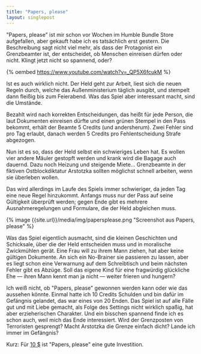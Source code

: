 ```yaml
---
title: "Papers, please"
layout: singlepost
---
```


"Papers, please" ist mir schon vor Wochen im Humble Bundle Store aufgefallen, aber gekauft habe ich es tatsächlich erst gestern. Die Beschreibung sagt nicht viel mehr, als dass der Protagonist ein Grenzbeamter ist, der entscheidet, ob Menschen einreisen dürfen oder nicht. Klingt jetzt nicht so spannend, oder?

{% oembed https://www.youtube.com/watch?v=_QP5X6fcukM %}

Ist es auch wirklich nicht. Der Held geht zur Arbeit, liest sich die neuen Regeln durch, welche das Außenministerium täglich ausgibt, und stempelt dann fleißig bis zum Feierabend. Was das Spiel aber interessant macht, sind die Umstände.

Bezahlt wird nach korrekten Entscheidungen, das heißt für jede Person, die laut Dokumenten einreisen dürfte und einen grünen Stempel in den Pass bekommt, erhält der Beamte 5 Credits (und andersherum). Zwei Fehler sind pro Tag erlaubt, danach werden 5 Credits pro Fehlentscheidung Strafe abgezogen.

Nun ist es so, dass der Held selbst ein schwieriges Leben hat. Es wollen vier andere Mäuler gestopft werden und krank wird die Bagage auch dauernd. Dazu noch Heizung und steigende Miete… Grenzbeamte in der fiktiven Ostblockdiktatur Arstotzka sollten möglichst schnell arbeiten, wenn sie überleben wollen.

Das wird allerdings im Laufe des Spiels immer schwieriger, da jeden Tag eine neue Regel hinzukommt. Anfangs muss nur der Pass auf seine Gültigkeit überprüft werden; gegen Ende gibt es mehrere Ausnahmeregelungen und Formulare, die der Held abgleichen muss.

{% image {{site.url}}/media/img/papersplease.png "Screenshot aus Papers, please" %}

Was das Spiel eigentlich ausmacht, sind die kleinen Geschichten und Schicksale, über die der Held entscheiden muss und in moralische Zwickmühlen gerät. Eine Frau will zu ihrem Mann ziehen, hat aber keine gültigen Dokumente. An sich ein No-Brainer sie passieren zu lassen, aber es liegt schon eine Verwarnung auf dem Schreibtisch und beim nächsten Fehler gibt es Abzüge. Soll das eigene Kind für eine fragwürdig glückliche Ehe — ihren Mann kennt man ja nicht — weiter frieren und hungern?

Ich weiß nicht, ob "Papers, please" gewonnen werden kann oder wie das aussehen könnte. Einmal hatte ich 10 Credits Schulden und bin dafür im Gefängnis gelandet, das war eines von 20 Enden. Das Spiel ist auf alle Fälle gut und mit Liebe gemacht, als Folge des Settings nicht wirklich spaßig, hat aber erzieherischen Charakter. Und ein bisschen spannend finde ich es schon auch, weil mich das Ende interessiert. Wird der Grenzposten von Terroristen gesprengt? Macht Arstotzka die Grenze einfach dicht? Lande ich immer im Gefängnis?

Kurz: Für [10 $](https://www.humblebundle.com/store/p/papersplease_storefront) ist "Papers, please" eine gute Investition.